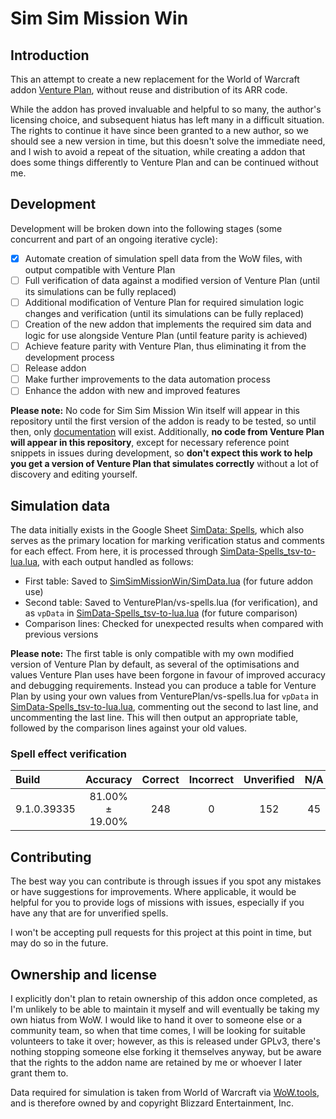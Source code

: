 # Sim Sim Mission Win
## Introduction
This an attempt to create a new replacement for the World of Warcraft addon [Venture Plan](https://www.townlong-yak.com/addons/venture-plan), without reuse and distribution of its ARR code.

While the addon has proved invaluable and helpful to so many, the author's licensing choice, and subsequent hiatus has left many in a difficult situation. The rights to continue it have since been granted to a new author, so we should see a new version in time, but this doesn't solve the immediate need, and I wish to avoid a repeat of the situation, while creating a addon that does some things differently to Venture Plan and can be continued without me.

## Development
Development will be broken down into the following stages (some concurrent and part of an ongoing iterative cycle):
- [x] Automate creation of simulation spell data from the WoW files, with output compatible with Venture Plan
- [ ] Full verification of data against a modified version of Venture Plan (until its simulations can be fully replaced)
- [ ] Additional modification of Venture Plan for required simulation logic changes and verification (until its simulations can be fully replaced)
- [ ] Creation of the new addon that implements the required sim data and logic for use alongside Venture Plan (until feature parity is achieved)
- [ ] Achieve feature parity with Venture Plan, thus eliminating it from the development process
- [ ] Release addon
- [ ] Make further improvements to the data automation process
- [ ] Enhance the addon with new and improved features

**Please note:** No code for Sim Sim Mission Win itself will appear in this repository until the first version of the addon is ready to be tested, so until then, only [documentation](https://github.com/zealvurte/SimSimMissionWin/issues?q=label:documentation) will exist. Additionally, **no code from Venture Plan will appear in this repository**, except for necessary reference point snippets in issues during development, so **don't expect this work to help you get a version of Venture Plan that simulates correctly** without a lot of discovery and editing yourself.

## Simulation data
The data initially exists in the Google Sheet [SimData: Spells](https://docs.google.com/spreadsheets/d/1sDbpMaQUaHaJ-daScq4Qi1AQDoFnnYw_pU5G6qrkBKU), which also serves as the primary location for marking verification status and comments for each effect. From here, it is processed through [SimData-Spells_tsv-to-lua.lua](SimData-Spells_tsv-to-lua.lua), with each output handled as follows:
- First table: Saved to [SimSimMissionWin/SimData.lua](SimData.lua) (for future addon use)
- Second table: Saved to VenturePlan/vs-spells.lua (for verification), and as `vpData` in [SimData-Spells_tsv-to-lua.lua](SimData-Spells_tsv-to-lua.lua) (for future comparison)
- Comparison lines: Checked for unexpected results when compared with previous versions

**Please note:** The first table is only compatible with my own modified version of Venture Plan by default, as several of the optimisations and values Venture Plan uses have been forgone in favour of improved accuracy and debugging requirements. Instead you can produce a table for Venture Plan by using your own values from VenturePlan/vs-spells.lua for `vpData` in [SimData-Spells_tsv-to-lua.lua](SimData-Spells_tsv-to-lua.lua), commenting out the second to last line, and uncommenting the last line. This will then output an appropriate table, followed by the comparison lines against your old values.

### Spell effect verification

| Build | Accuracy | Correct | Incorrect | Unverified | N/A | Total |
| :-- | :-: | :-: | :-: | :-: | :-: | :-: |
| 9.1.0.39335 | 81.00% ± 19.00% | 248 | 0 | 152 | 45 | 445 |

## Contributing
The best way you can contribute is through issues if you spot any mistakes or have suggestions for improvements. Where applicable, it would be helpful for you to provide logs of missions with issues, especially if you have any that are for unverified spells.

I won't be accepting pull requests for this project at this point in time, but may do so in the future.

## Ownership and license
I explicitly don't plan to retain ownership of this addon once completed, as I'm unlikely to be able to maintain it myself and will eventually be taking my own hiatus from WoW. I would like to hand it over to someone else or a community team, so when that time comes, I will be looking for suitable volunteers to take it over; however, as this is released under GPLv3, there's nothing stopping someone else forking it themselves anyway, but be aware that the rights to the addon name are retained by me or whoever I later grant them to.

Data required for simulation is taken from World of Warcraft via [WoW.tools](https://wow.tools/), and is therefore owned by and copyright Blizzard Entertainment, Inc.
